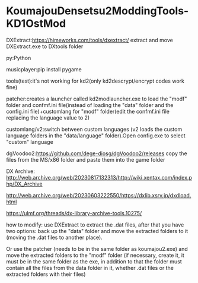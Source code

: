 # KoumajouDensetsu2ModdingTools-KD1OstMod
DXExtract:https://himeworks.com/tools/dxextract/
extract and move DXExtract.exe to DXtools folder

py:Python

musicplayer:pip install pygame

tools(test):it's not working for kd2(only kd2descrypt/encrypt codes work fine)

patcher:creates a launcher called kd2modlauncher.exe to load the "modf" folder and confmf.ini file(instead of loading the "data" folder and the config.ini file)+customlang for "modf" folder(edit the confmf.ini file replacing the language value to 2)

customlang/v2:switch between custom languages ​​(v2 loads the custom language folders in the "data/language" folder).Open config.exe to select "custom" language

dgVoodoo2:https://github.com/dege-diosg/dgVoodoo2/releases copy the files from the MS/x86 folder and paste them into the game folder

DX Archive:
http://web.archive.org/web/20230817132313/http://wiki.xentax.com/index.php/DX_Archive

http://web.archive.org/web/20230603222550/https://dxlib.xsrv.jp/dxdload.html

https://ulmf.org/threads/dx-library-archive-tools.10275/

how to modify:
use DXExtract to extract the .dat files, after that you have two options: back up the "data" folder and move the extracted folders to it (moving the .dat files to another place).

Or use the patcher (needs to be in the same folder as koumajou2.exe)
and move the extracted folders to the "modf" folder (if necessary, create it, it must be in the same folder as the exe, in addition to that the folder must contain all the files from the data folder in it, whether .dat files or the extracted folders with their files)
